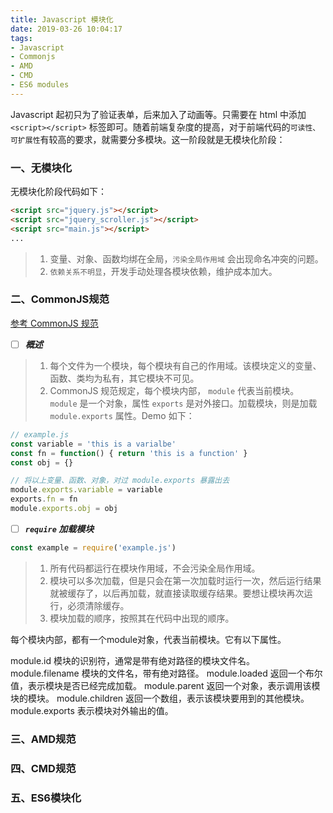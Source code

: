 ```yaml
---
title: Javascript 模块化
date: 2019-03-26 10:04:17
tags:
- Javascript
- Commonjs
- AMD
- CMD
- ES6 modules
---
```

Javascript 起初只为了验证表单，后来加入了动画等。只需要在 html 中添加 `<script></script>` 标签即可。随着前端复杂度的提高，对于前端代码的`可读性、可扩展性`有较高的要求，就需要分多模块。这一阶段就是无模块化阶段：
### 一、无模块化
无模块化阶段代码如下：
```html
<script src="jquery.js"></script>
<script src="jquery_scroller.js"></script>
<script src="main.js"></script>
...
```
> 1.  变量、对象、函数均绑在全局，`污染全局作用域` 会出现命名冲突的问题。
> 2.  `依赖关系不明显`，开发手动处理各模块依赖，维护成本加大。

<!-- more -->

### 二、CommonJS规范
[参考 CommonJS 规范](http://javascript.ruanyifeng.com/nodejs/module.html#toc0)
- [ ] ***概述***
> 1.  每个文件为一个模块，每个模块有自己的作用域。该模块定义的变量、函数、类均为私有，其它模块不可见。
> 2.  CommonJS 规范规定，每个模块内部， `module` 代表当前模块。`module` 是一个对象，属性 `exports` 是对外接口。加载模块，则是加载 `module.exports` 属性。Demo 如下：

```javascript
// example.js
const variable = 'this is a varialbe'
const fn = function() { return 'this is a function' }
const obj = {}

// 将以上变量、函数、对象，对过 module.exports 暴露出去
module.exports.variable = variable
exports.fn = fn
module.exports.obj = obj
```
- [ ] ***`require` 加载模块***

```javascript
const example = require('example.js')
```
> 1.  所有代码都运行在模块作用域，不会污染全局作用域。
> 2.  模块可以多次加载，但是只会在第一次加载时运行一次，然后运行结果就被缓存了，以后再加载，就直接读取缓存结果。要想让模块再次运行，必须清除缓存。
> 3.  模块加载的顺序，按照其在代码中出现的顺序。

每个模块内部，都有一个module对象，代表当前模块。它有以下属性。

module.id 模块的识别符，通常是带有绝对路径的模块文件名。
module.filename 模块的文件名，带有绝对路径。
module.loaded 返回一个布尔值，表示模块是否已经完成加载。
module.parent 返回一个对象，表示调用该模块的模块。
module.children 返回一个数组，表示该模块要用到的其他模块。
module.exports 表示模块对外输出的值。

### 三、AMD规范
### 四、CMD规范
### 五、ES6模块化
